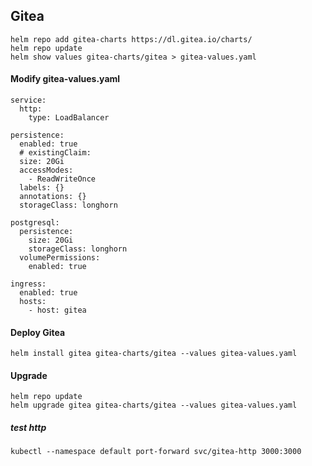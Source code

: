 ## Gitea
```
helm repo add gitea-charts https://dl.gitea.io/charts/
helm repo update
helm show values gitea-charts/gitea > gitea-values.yaml
```
#### Modify gitea-values.yaml
```
service:
  http:
    type: LoadBalancer
```
```
persistence:
  enabled: true
  # existingClaim:
  size: 20Gi
  accessModes:
    - ReadWriteOnce
  labels: {}
  annotations: {}
  storageClass: longhorn
```
```
postgresql:
  persistence:
    size: 20Gi
    storageClass: longhorn
  volumePermissions:
    enabled: true
```
```
ingress:
  enabled: true
  hosts:
    - host: gitea
```

#### Deploy Gitea
```
helm install gitea gitea-charts/gitea --values gitea-values.yaml
```

#### Upgrade
```
helm repo update
helm upgrade gitea gitea-charts/gitea --values gitea-values.yaml
```

##### test http
```
kubectl --namespace default port-forward svc/gitea-http 3000:3000
```
